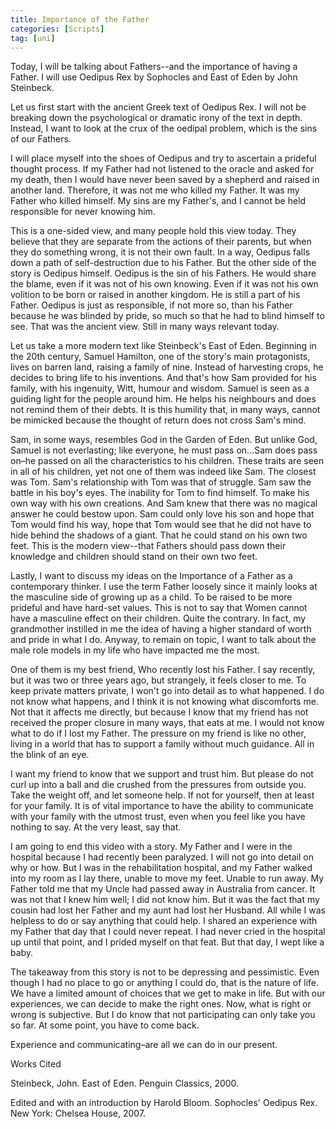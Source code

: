 ```yaml
---
title: Importance of the Father
categories: [Scripts]
tag: [uni]
---
```

Today, I will be talking about Fathers--and the importance of having a Father. I will use Oedipus Rex by Sophocles and East of Eden by John Steinbeck.

Let us first start with the ancient Greek text of Oedipus Rex. I will not be breaking down the psychological or dramatic irony of the text in depth. Instead, I want to look at the crux of the oedipal problem, which is the sins of our Fathers.

I will place myself into the shoes of Oedipus and try to ascertain a prideful thought process. If my Father had not listened to the oracle and asked for my death, then I would have never been saved by a shepherd and raised in another land. Therefore, it was not me who killed my Father. It was my Father who killed himself. My sins are my Father's, and I cannot be held responsible for never knowing him.

This is a one-sided view, and many people hold this view today. They believe that they are separate from the actions of their parents, but when they do something wrong, it is not their own fault. In a way, Oedipus falls down a path of self-destruction due to his Father. But the other side of the story is Oedipus himself. Oedipus is the sin of his Fathers. He would share the blame, even if it was not of his own knowing. Even if it was not his own volition to be born or raised in another kingdom. He is still a part of his Father. Oedipus is just as responsible, if not more so, than his Father because he was blinded by pride, so much so that he had to blind himself to see.
That was the ancient view. Still in many ways relevant today.

Let us take a more modern text like Steinbeck's East of Eden. Beginning in the 20th century, Samuel Hamilton, one of the story's main protagonists, lives on barren land, raising a family of nine. Instead of harvesting crops, he decides to bring life to his inventions. And that's how Sam provided for his family, with his ingenuity, Witt, humour and wisdom. Samuel is seen as a guiding light for the people around him. He helps his neighbours and does not remind them of their debts. It is this humility that, in many ways, cannot be mimicked because the thought of return does not cross Sam's mind.

Sam, in some ways, resembles God in the Garden of Eden. But unlike God, Samuel is not everlasting; like everyone, he must pass on...Sam does pass on–he passed on all the characteristics to his children. These traits are seen in all of his children, yet not one of them was indeed like Sam. The closest was Tom. Sam's relationship with Tom was that of struggle. Sam saw the battle in his boy's eyes. The inability for Tom to find himself. To make his own way with his own creations. And Sam knew that there was no magical answer he could bestow upon. Sam could only love his son and hope that Tom would find his way, hope that Tom would see that he did not have to hide behind the shadows of a giant. That he could stand on his own two feet.
This is the modern view--that Fathers should pass down their knowledge and children should stand on their own two feet.



Lastly, I want to discuss my ideas on the Importance of a Father as a contemporary thinker. I use the term Father loosely since it mainly looks at the masculine side of growing up as a child. To be raised to be more prideful and have hard-set values. This is not to say that Women cannot have a masculine effect on their children. Quite the contrary. In fact, my grandmother instilled in me the idea of having a higher standard of worth and pride in what I do. Anyway, to remain on topic, I want to talk about the male role models in my life who have impacted me the most.

One of them is my best friend, Who recently lost his Father. I say recently, but it was two or three years ago, but strangely, it feels closer to me. To keep private matters private, I won't go into detail as to what happened. I do not know what happens, and I think it is not knowing what discomforts me. Not that it affects me directly, but because I know that my friend has not received the proper closure in many ways, that eats at me. I would not know what to do if I lost my Father. The pressure on my friend is like no other, living in a world that has to support a family without much guidance. All in the blink of an eye.

I want my friend to know that we support and trust him. But please do not curl up into a ball and die crushed from the pressures from outside you. Take the weight off, and let someone help. If not for yourself, then at least for your family. It is of vital importance to have the ability to communicate with your family with the utmost trust, even when you feel like you have nothing to say. At the very least, say that.


I am going to end this video with a story. My Father and I were in the hospital because I had recently been paralyzed. I will not go into detail on why or how. But I was in the rehabilitation hospital, and my Father walked into my room as I lay there, unable to move my feet. Unable to run away. My Father told me that my Uncle had passed away in Australia from cancer. It was not that I knew him well; I did not know him. But it was the fact that my cousin had lost her Father and my aunt had lost her Husband. All while I was helpless to do or say anything that could help. I shared an experience with my Father that day that I could never repeat. I had never cried in the hospital up until that point, and I prided myself on that feat. But that day, I wept like a baby.

The takeaway from this story is not to be depressing and pessimistic. Even though I had no place to go or anything I could do, that is the nature of life. We have a limited amount of choices that we get to make in life. But with our experiences, we can decide to make the right ones. Now, what is right or wrong is subjective. But I do know that not participating can only take you so far. At some point, you have to come back.

Experience and communicating–are all we can do in our present.

Works Cited

Steinbeck, John. East of Eden. Penguin Classics, 2000.

Edited and with an introduction by Harold Bloom. Sophocles' Oedipus Rex. New York: Chelsea House, 2007.
